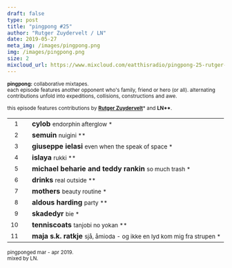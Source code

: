 ```yaml
---
draft: false
type: post
title: "pingpong #25"
author: "Rutger Zuydervelt / LN"
date: 2019-05-27
meta_img: /images/pingpong.png
img: /images/pingpong.png
size: 2
mixcloud_url: https://www.mixcloud.com/eatthisradio/pingpong-25-rutger-zuydervelt-ln/
---
```



<small><b>pingpong:</b> collaborative mixtapes.<br>
	each episode features another opponent who's family, friend or hero (or all). alternating contributions unfold into expeditions, collisions, constructions and awe.</small>

<small>this episode features contributions by <b><a href="http://www.machinefabriek.nu" target="_blank">Rutger Zuydervelt</b></a>\*</b> and <b>LN\*\*</b>.</small>



|                  |   |         		|
|----------------: |---| -------------	|
| <small>1</small> |   | **cylob**		 				<small>		endorphin afterglow		*</small>   |
| <small>2</small> |   | **semuin**						<small>		nuigini					**</small>	|
| <small>3</small> |   | **giuseppe ielasi**			<small>		even when the speak of space	*</small>   |
| <small>4</small> |   | **islaya**			 			<small>		rukki					**</small>	|
| <small>5</small> |   | **michael beharie and teddy rankin** <small>		so much trash		 	*</small>   |
| <small>6</small> |   | **drinks**						<small>		real outside			**</small>	|
| <small>7</small> |   | **mothers**			 		<small>		beauty routine		 	*</small>   |
| <small>8</small> |   | **aldous harding**			 	<small>		party					**</small>|
| <small>9</small> |   | **skadedyr**					<small>		bie						*</small>|
| <small>10</small>|   | **tenniscoats**		 		<small>		tanjobi no yokan		**</small>|
| <small>11</small>|   | **maja s.k. ratkje**	 		<small>		sjå, åmioda - og ikke en lyd kom mig fra strupen *</small>|



<small>pingponged mar - apr 2019.<br>mixed by LN.</small>
